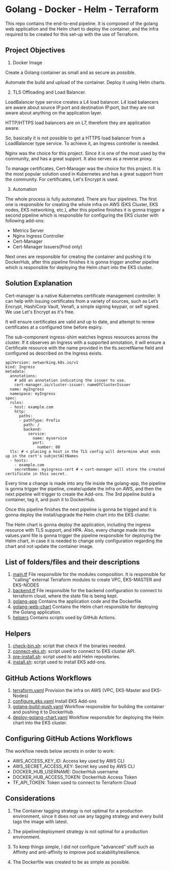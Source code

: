 # Golang - Docker - Helm - Terraform

This repo contains the end-to-end pipeline. It is composed of the golang web application and the Helm chart to deploy the container, and the infra required to be created for this set-up with the use of Terraform.

## Project Objectives

1. Docker Image

Create a Golang container as small and as secure as possible.

Automate the build and upload of the container. Deploy it using Helm charts.

2. TLS Offloading and Load Balancer.

LoadBalancer type service creates a L4 load balancer. L4 load balancers are aware about source IP:port and destination IP:port, but they are not aware about anything on the application layer.

HTTP/HTTPS load balancers are on L7, therefore they are application aware.

So, basically it is not possible to get  a HTTPS load balancer from a LoadBalancer type service. To achieve it, an Ingress controller is needed.

Nginx was the choice for this project. Since it is one of the most used by the community, and has a great support. It also serves as a reverse proxy.

To manage certificates, Cert-Manager was the choice for this project. It is the most popular solution used in Kubernetes and has a great support from the community. For certificates, Let's Encrypt is used. 

3. Automation

The whole process is fully automated. There are four pipelines. 
The first one is responsible for creating the whole infra on AWS (EKS Cluster, EKS nodes, EKS networking, etc.), after this pipeline finishes it is gonna trigger a second pipeline which is responsible for configuring the EKS cluster with following add-ons:

- Metrics Server
- Nginx Ingress Controller
- Cert-Manager
- Cert-Manager Issuers(Prod only)

Next ones are responsible for creating the container and pushing it to DockerHub, after this pipeline finishes it is gonna trigger another pipeline which is responsible for deploying the Helm chart into the EKS cluster.

## Solution Explanation

Cert-manager is a native Kubernetes certificate management controller. It can help with issuing certificates from a variety of sources, such as Let’s Encrypt, HashiCorp Vault, Venafi, a simple signing keypair, or self signed. We use Let's Encrypt as it's free.

It will ensure certificates are valid and up to date, and attempt to renew certificates at a configured time before expiry.

The sub-component ingress-shim watches Ingress resources across the cluster. If it observes an Ingress with a supported annotation, it will ensure a Certificate resource with the name provided in the tls.secretName field and configured as described on the Ingress exists.

```
apiVersion: networking.k8s.io/v1
kind: Ingress
metadata:
  annotations:
    # add an annotation indicating the issuer to use.
    cert-manager.io/cluster-issuer: nameOfClusterIssuer
  name: myIngress
  namespace: myIngress
spec:
  rules:
  - host: example.com
    http:
      paths:
      - pathType: Prefix
        path: /
        backend:
          service:
            name: myservice
            port:
              number: 80
  tls: # < placing a host in the TLS config will determine what ends up in the cert's subjectAltNames
  - hosts:
    - example.com
    secretName: myingress-cert # < cert-manager will store the created certificate in this secret.
```

Every time a change is made into any file inside the golang-app, the pipeline is gonna trigger the pipeline, create/update the infra on AWS, and then the next pipeline will trigger to create the Add-ons. The 3rd pipeline build a container, tag it, and push it to DockerHub.

Once this pipeline finishes the next pipeline is gonna be trigged and it is gonna deploy the install/upgrade the Helm chart into the EKS cluster.

The Helm chart is gonna deploy the application, including the ingress resource with TLS support, and HPA. Also, every change made into the values.yaml file is gonna trigger the pipeline responsible for deploying the Helm chart, in case it is needed to change only configuration regarding the chart and not update the container image.


## List of folders/files and their descriptions

1. [main.tf](main.tf) File responsible for the modules composition. It is responsible for "calling" external Terraform modules to create VPC, EKS-MASTER and EKS-NODES
2. [backend.tf](variables.tf) File responsible for the backend configuration to connect to terraform cloud, where the state file is being kept.
3. [golang-app](golang-app) Contains the application code and the Dockerfile.
4. [golang-web-chart](golang-web-chart) Contains the Helm chart responsible for deploying the Golang application.
5. [helpers](helpers) Contains scripts used by GitHub Actions.
   
## Helpers

1. [check-bin.sh](helpers/check-bin.sh): script that check if the binaries needed.
2. [connect-eks.sh](helpers/connect-eks.sh): script used to connect to EKS cluster API.
3. [pre-install.sh](helpers/pre-install.sh): script used to add Helm repositories.
4. [install.sh](helpers/install.sh): script used to install EKS add-ons.

## GitHub Actions Workflows

1. [terraform.yaml](.github/workflows/terraform.yaml) Provision the infra on AWS (VPC, EKS-Master and EKS-Nodes)
2. [configure_eks.yaml](.github/workflows/configure_eks.yaml) Install EKS Add-ons
1. [golang-build-push.yaml](.github/workflows/golang-build-push.yaml) Workflow responsible for building the container and pushing it to DockerHub.
2. [deploy-golang-chart.yaml](.github/workflows/configure-eks.yaml) Workflow responsible for deploying the Helm chart into the EKS cluster.

## Configuring GitHub Actions Workflows

The workflow needs below secrets in order to work:

- AWS_ACCESS_KEY_ID: Access key used by AWS CLI
- AWS_SECRET_ACCESS_KEY: Secret key used by AWS CLI
- DOCKER_HUB_USERNAME: DockerHub username
- DOCKER_HUB_ACCESS_TOKEN: DockerHub Access Token
- TF_API_TOKEN: Token used to connect to Terraform Cloud


## Considerations

1. The Container tagging strategy is not optimal for a production environment, since it does not use any tagging strategy and every build tags the image with latest.

2. The pipeline/deployment strategy is not optimal for a production environment.
   
3. To keep things simple, I did not configure "advanced" stuff such as Affinity and anti-affinity to improve pod scalability/resilience.

4. The Dockerfile was created to be as simple as possible.
